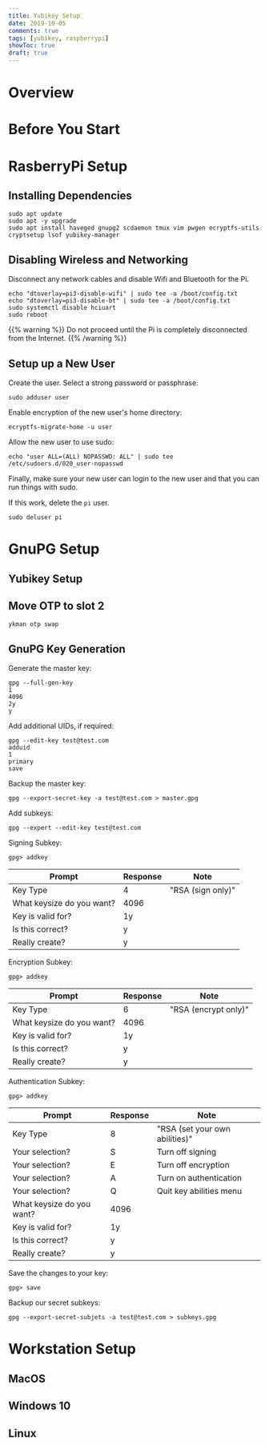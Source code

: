 ```yaml
---
title: Yubikey Setup
date: 2019-10-05
comments: true
tags: [yubikey, raspberrypi]
showToc: true
draft: true
---
```


# Overview

# Before You Start

# RasberryPi Setup

## Installing Dependencies

```
sudo apt update 
sudo apt -y upgrade
sudo apt install haveged gnupg2 scdaemon tmux vim pwgen ecryptfs-utils cryptsetup lsof yubikey-manager
```

## Disabling Wireless and Networking

Disconnect any network cables and disable Wifi and Bluetooth for the Pi.

```
echo "dtoverlay=pi3-disable-wifi" | sudo tee -a /boot/config.txt
echo "dtoverlay=pi3-disable-bt" | sudo tee -a /boot/config.txt
sudo systemctl disable hciuart
sudo reboot
```

{{% warning %}}
Do not proceed until the Pi is completely disconnected from the Internet.
{{% /warning %}}

## Setup up a New User

Create the user.  Select a strong password or passphrase:
```
sudo adduser user
```

Enable encryption of the new user's home directory:
```
ecryptfs-migrate-home -u user
```

Allow the new user to use sudo:
```
echo "user ALL=(ALL) NOPASSWD: ALL" | sudo tee /etc/sudoers.d/020_user-nopasswd
```

Finally, make sure your new user can login to the new user and that you can run things with sudo.

If this work, delete the `pi` user.
```
sudo deluser pi
```

# GnuPG Setup

## Yubikey Setup

## Move OTP to slot 2

```
ykman otp swap
```

## GnuPG Key Generation

Generate the master key:
```
gpg --full-gen-key
1
4096
2y
y
```

Add additional UIDs, if required:
```
gpg --edit-key test@test.com
adduid
1
primary
save
```

Backup the master key:
```
gpg --export-secret-key -a test@test.com > master.gpg
```

Add subkeys:
```
gpg --expert --edit-key test@test.com
```

Signing Subkey:
```
gpg> addkey
```

| Prompt | Response | Note |
|---|---|---|
| Key Type | 4 | "RSA (sign only)" |
| What keysize do you want? | 4096 | |
| Key is valid for? | 1y | |
| Is this correct? | y | |
| Really create? | y | |

Encryption Subkey:
```
gpg> addkey
```

| Prompt | Response | Note |
|---|---|---|
| Key Type | 6 | "RSA (encrypt only)" |
| What keysize do you want? | 4096 | |
| Key is valid for? | 1y | |
| Is this correct? | y | |
| Really create? | y | |

Authentication Subkey:
```
gpg> addkey
```

| Prompt | Response | Note |
|---|---|---|
| Key Type | 8 | "RSA (set your own abilities)" |
| Your selection? | S | Turn off signing |
| Your selection? | E | Turn off encryption |
| Your selection? | A | Turn on authentication |
| Your selection? | Q | Quit key abilities menu|
| What keysize do you want? | 4096 | |
| Key is valid for? | 1y | |
| Is this correct? | y | |
| Really create? | y | |

Save the changes to your key:
```
gpg> save
```

Backup our secret subkeys:
```
gpg --export-secret-subjets -a test@test.com > subkeys.gpg
```




# Workstation Setup

## MacOS

## Windows 10

## Linux